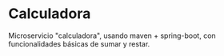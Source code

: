 # Calculadora
Microservicio "calculadora", usando maven + spring-boot, con funcionalidades básicas de sumar y restar.